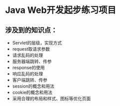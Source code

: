 # Java Web开发起步练习项目
## 涉及到的知识点：
- Servlet的层级，实现方式
- request取请求参数
- 请求乱码的处理
- 服务器端跳转、传参
- response的使用
- 响应乱码的处理
- 客户端跳转、传参
- session的概念和用法
- cookie的概念和用法
- 采用合理的布局和样式、图标等优化页面